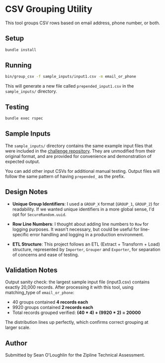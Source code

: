 # CSV Grouping Utility

This tool groups CSV rows based on email address, phone number, or both.

## Setup

```bash
bundle install
```

## Running

```bash
bin/group_csv -f sample_inputs/input1.csv -m email_or_phone
```

This will generate a new file called `prepended_input1.csv` in the `sample_inputs/` directory.

## Testing

```bash
bundle exec rspec
```

## Sample Inputs

The `sample_inputs/` directory contains the same example input files that were included in the [challenge repository](https://github.com/retailzipline/hiring-exercises/tree/main/grouping). They are unmodified from their original format, and are provided for convenience and demonstration of expected output. 

You can add other input CSVs for additional manual testing. Output files will follow the same pattern of having `prepended_` as the prefix.

## Design Notes

- **Unique Group Identifiers**: I used a `GROUP_X` format (`GROUP_1`, `GROUP_2`) for readability. If we wanted unique identifiers in a more global sense, I'd opt for `SecureRandom.uuid`.

- **Row Line Numbers**: I thought about adding line numbers to `Row` for logging purposes. It wasn't necessary, but could be useful for line-specific error handling and logging in a production environment.

- **ETL Structure**: This project follows an ETL (Extract + Transform + Load) structure, represented by `Importer`, `Grouper` and `Exporter`, for separation of concerns and ease of testing.

## Validation Notes

Output sanity check: the largest sample input file (input3.csv) contains exactly 20,000 records. After processing it with this tool, using matching_type of `email_or_phone`:

- 40 groups contained **4 records each**
- 9920 groups contained **2 records each**
- Total records grouped verified: **(40 * 4) + (9920 * 2) = 20000**

The distribution lines up perfectly, which confirms correct grouping at larger scale.

## Author

Submitted by Sean O'Loughlin for the Zipline Technical Assessment.